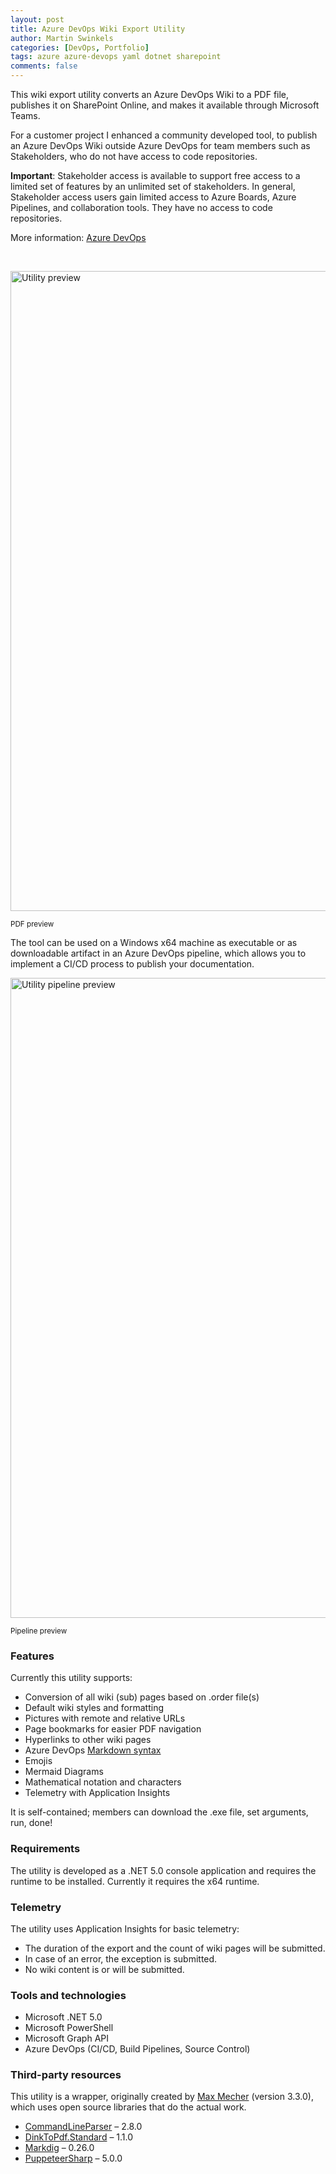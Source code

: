 ```yaml
---
layout: post
title: Azure DevOps Wiki Export Utility
author: Martin Swinkels
categories: [DevOps, Portfolio]
tags: azure azure-devops yaml dotnet sharepoint
comments: false
---
```


This wiki export utility converts an Azure DevOps Wiki to a PDF file, publishes it on SharePoint Online, and makes it available through Microsoft Teams.

For a customer project I enhanced a community developed tool, to publish an Azure DevOps Wiki outside Azure DevOps for team members such as Stakeholders, who do not have access to code repositories.

<div class="important">
    <p><strong>Important</strong>: Stakeholder access is available to support free access to a limited set of features by an unlimited set of stakeholders. In general, Stakeholder access users gain limited access to Azure Boards, Azure Pipelines, and collaboration tools. They have no access to code repositories.</p>
    <p>More information: <a href="https://docs.microsoft.com/en-us/azure/devops/organizations/security/stakeholder-access?view=azure-devops" target="_blanc">Azure DevOps</a></p>
</div>

<br>

<a href="https://msc365.eu/assets/img/posts-wiki-export-utility-preview.png" target="_blanc"><img alt="Utility preview" src="https://msc365.eu/assets/img/posts-wiki-export-utility-preview.png" width="1024"/></a>

<small>PDF preview</small>

The tool can be used on a Windows x64 machine as executable or as downloadable artifact in an Azure DevOps pipeline, which allows you to implement a CI/CD process to publish your documentation.

<a href="https://msc365.eu/assets/img/posts-wiki-export-utility-pipeline.png" target="_blanc"><img alt="Utility pipeline preview" src="https://msc365.eu/assets/img/posts-wiki-export-utility-pipeline.png" width="1024"/></a>

<small>Pipeline preview</small>

### Features

Currently this utility supports:

- Conversion of all wiki (sub) pages based on .order file(s)
- Default wiki styles and formatting
- Pictures with remote and relative URLs
- Page bookmarks for easier PDF navigation
- Hyperlinks to other wiki pages
- Azure DevOps [Markdown syntax](https://docs.microsoft.com/en-us/azure/devops/project/wiki/markdown-guidance?view=azure-devops)
- Emojis
- Mermaid Diagrams
- Mathematical notation and characters
- Telemetry with Application Insights

It is self-contained; members can download the .exe file, set arguments, run, done!

### Requirements

The utility is developed as a .NET 5.0 console application and requires the runtime to be installed. Currently it requires the x64 runtime.

### Telemetry

The utility uses Application Insights for basic telemetry:

- The duration of the export and the count of wiki pages will be submitted.
- In case of an error, the exception is submitted.
- No wiki content is or will be submitted.

### Tools and technologies

- Microsoft .NET 5.0
- Microsoft PowerShell
- Microsoft Graph API
- Azure DevOps (CI/CD, Build Pipelines, Source Control)

### Third-party resources

This utility is a wrapper, originally created by [Max Mecher](https://github.com/MaxMelcher) (version 3.3.0), which uses open source libraries that do the actual work.

- [CommandLineParser](https://github.com/commandlineparser/commandline) – 2.8.0
- [DinkToPdf.Standard](https://github.com/konzen/DinkToPdf) – 1.1.0
- [Markdig](https://github.com/lunet-io/markdig/) – 0.26.0
- [PuppeteerSharp](https://github.com/hardkoded/puppeteer-sharp) – 5.0.0
